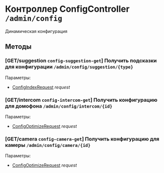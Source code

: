 # Контроллер ConfigController `/admin/config`

Динамическая конфигурация

## Методы

### [GET/suggestion `config-suggestion-get`] Получить подсказки для конфигурации `/admin/config/suggestion/{type}`

Параметры: 

- [ConfigIndexRequest](../OBJECT.md#ConfigIndexRequest) *request*

### [GET/intercom `config-intercom-get`] Получить конфигурацию для домофона `/admin/config/intercom/{id}`

Параметры: 

- [ConfigOptimizeRequest](../OBJECT.md#ConfigOptimizeRequest) *request*

### [GET/camera `config-camera-get`] Получить конфигурацию для камеры `/admin/config/camera/{id}`

Параметры: 

- [ConfigOptimizeRequest](../OBJECT.md#ConfigOptimizeRequest) *request*
